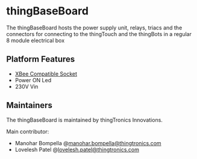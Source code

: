 # thingBaseBoard

The thingBaseBoard hosts the power supply unit, relays, triacs and the connectors for connecting to the thingTouch and the thingBots in a regular 8 module electrical box

## Platform Features

  * [XBee Compatible Socket](https://www.sparkfun.com/datasheets/Wireless/Zigbee/XBee-Dimensional.pdf)
  * Power ON Led
  * 230V Vin
  
## Maintainers

The thingBaseBoard is maintained by thingTronics Innovations.

Main contributor:
 * Manohar Bompella @<manohar.bompella@thingtronics.com>
 * Lovelesh Patel @<lovelesh.patel@thingtronics.com>

